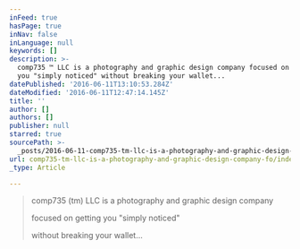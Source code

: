 ```yaml
---
inFeed: true
hasPage: true
inNav: false
inLanguage: null
keywords: []
description: >-
  comp735 ™ LLC is a photography and graphic design company focused on getting
  you "simply noticed" without breaking your wallet...
datePublished: '2016-06-11T13:10:53.284Z'
dateModified: '2016-06-11T12:47:14.145Z'
title: ''
author: []
authors: []
publisher: null
starred: true
sourcePath: >-
  _posts/2016-06-11-comp735-tm-llc-is-a-photography-and-graphic-design-company-fo.md
url: comp735-tm-llc-is-a-photography-and-graphic-design-company-fo/index.html
_type: Article

---
```

> comp735 (tm) LLC is a photography and graphic design company 
> 
> focused on getting you "simply noticed" 
> 
> without breaking your wallet...